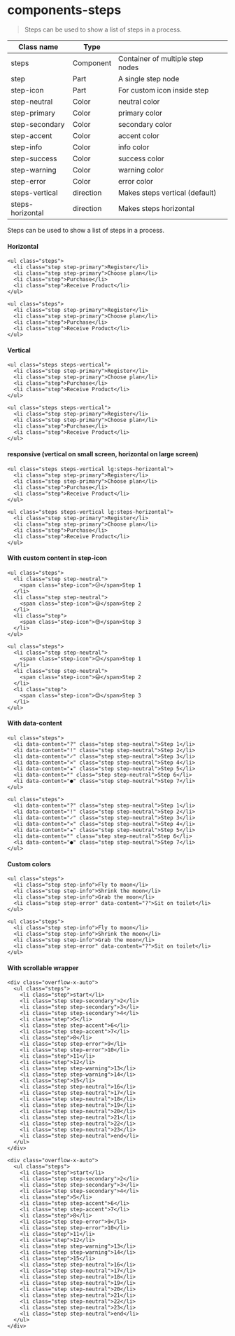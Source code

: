 # components-steps

> Steps can be used to show a list of steps in a process.

| Class name       | Type      |                                  |
| ---------------- | --------- | -------------------------------- |
| steps            | Component | Container of multiple step nodes |
| step             | Part      | A single step node               |
| step-icon        | Part      | For custom icon inside step      |
| step-neutral     | Color     | neutral color                    |
| step-primary     | Color     | primary color                    |
| step-secondary   | Color     | secondary color                  |
| step-accent      | Color     | accent color                     |
| step-info        | Color     | info color                       |
| step-success     | Color     | success color                    |
| step-warning     | Color     | warning color                    |
| step-error       | Color     | error color                      |
| steps-vertical   | direction | Makes steps vertical (default)   |
| steps-horizontal | direction | Makes steps horizontal           |

Steps can be used to show a list of steps in a process.

[](#horizontal)

#### Horizontal

    <ul class="steps">
      <li class="step step-primary">Register</li>
      <li class="step step-primary">Choose plan</li>
      <li class="step">Purchase</li>
      <li class="step">Receive Product</li>
    </ul>

    <ul class="steps">
      <li class="step step-primary">Register</li>
      <li class="step step-primary">Choose plan</li>
      <li class="step">Purchase</li>
      <li class="step">Receive Product</li>
    </ul>

[](#vertical)

#### Vertical

    <ul class="steps steps-vertical">
      <li class="step step-primary">Register</li>
      <li class="step step-primary">Choose plan</li>
      <li class="step">Purchase</li>
      <li class="step">Receive Product</li>
    </ul>

    <ul class="steps steps-vertical">
      <li class="step step-primary">Register</li>
      <li class="step step-primary">Choose plan</li>
      <li class="step">Purchase</li>
      <li class="step">Receive Product</li>
    </ul>

[](#responsive-vertical-on-small-screen-horizontal-on-large-screen)

#### responsive (vertical on small screen, horizontal on large screen)

    <ul class="steps steps-vertical lg:steps-horizontal">
      <li class="step step-primary">Register</li>
      <li class="step step-primary">Choose plan</li>
      <li class="step">Purchase</li>
      <li class="step">Receive Product</li>
    </ul>

    <ul class="steps steps-vertical lg:steps-horizontal">
      <li class="step step-primary">Register</li>
      <li class="step step-primary">Choose plan</li>
      <li class="step">Purchase</li>
      <li class="step">Receive Product</li>
    </ul>

[](#with-custom-content-in-step-icon)

#### With custom content in step-icon

    <ul class="steps">
      <li class="step step-neutral">
        <span class="step-icon">😕</span>Step 1
      </li>
      <li class="step step-neutral">
        <span class="step-icon">😃</span>Step 2
      </li>
      <li class="step">
        <span class="step-icon">😍</span>Step 3
      </li>
    </ul>

    <ul class="steps">
      <li class="step step-neutral">
        <span class="step-icon">😕</span>Step 1
      </li>
      <li class="step step-neutral">
        <span class="step-icon">😃</span>Step 2
      </li>
      <li class="step">
        <span class="step-icon">😍</span>Step 3
      </li>
    </ul>

[](#with-data-content)

#### With data-content

    <ul class="steps">
      <li data-content="?" class="step step-neutral">Step 1</li>
      <li data-content="!" class="step step-neutral">Step 2</li>
      <li data-content="✓" class="step step-neutral">Step 3</li>
      <li data-content="✕" class="step step-neutral">Step 4</li>
      <li data-content="★" class="step step-neutral">Step 5</li>
      <li data-content="" class="step step-neutral">Step 6</li>
      <li data-content="●" class="step step-neutral">Step 7</li>
    </ul>

    <ul class="steps">
      <li data-content="?" class="step step-neutral">Step 1</li>
      <li data-content="!" class="step step-neutral">Step 2</li>
      <li data-content="✓" class="step step-neutral">Step 3</li>
      <li data-content="✕" class="step step-neutral">Step 4</li>
      <li data-content="★" class="step step-neutral">Step 5</li>
      <li data-content="" class="step step-neutral">Step 6</li>
      <li data-content="●" class="step step-neutral">Step 7</li>
    </ul>

[](#custom-colors)

#### Custom colors

    <ul class="steps">
      <li class="step step-info">Fly to moon</li>
      <li class="step step-info">Shrink the moon</li>
      <li class="step step-info">Grab the moon</li>
      <li class="step step-error" data-content="?">Sit on toilet</li>
    </ul>

    <ul class="steps">
      <li class="step step-info">Fly to moon</li>
      <li class="step step-info">Shrink the moon</li>
      <li class="step step-info">Grab the moon</li>
      <li class="step step-error" data-content="?">Sit on toilet</li>
    </ul>

[](#with-scrollable-wrapper)

#### With scrollable wrapper

    <div class="overflow-x-auto">
      <ul class="steps">
        <li class="step">start</li>
        <li class="step step-secondary">2</li>
        <li class="step step-secondary">3</li>
        <li class="step step-secondary">4</li>
        <li class="step">5</li>
        <li class="step step-accent">6</li>
        <li class="step step-accent">7</li>
        <li class="step">8</li>
        <li class="step step-error">9</li>
        <li class="step step-error">10</li>
        <li class="step">11</li>
        <li class="step">12</li>
        <li class="step step-warning">13</li>
        <li class="step step-warning">14</li>
        <li class="step">15</li>
        <li class="step step-neutral">16</li>
        <li class="step step-neutral">17</li>
        <li class="step step-neutral">18</li>
        <li class="step step-neutral">19</li>
        <li class="step step-neutral">20</li>
        <li class="step step-neutral">21</li>
        <li class="step step-neutral">22</li>
        <li class="step step-neutral">23</li>
        <li class="step step-neutral">end</li>
      </ul>
    </div>

    <div class="overflow-x-auto">
      <ul class="steps">
        <li class="step">start</li>
        <li class="step step-secondary">2</li>
        <li class="step step-secondary">3</li>
        <li class="step step-secondary">4</li>
        <li class="step">5</li>
        <li class="step step-accent">6</li>
        <li class="step step-accent">7</li>
        <li class="step">8</li>
        <li class="step step-error">9</li>
        <li class="step step-error">10</li>
        <li class="step">11</li>
        <li class="step">12</li>
        <li class="step step-warning">13</li>
        <li class="step step-warning">14</li>
        <li class="step">15</li>
        <li class="step step-neutral">16</li>
        <li class="step step-neutral">17</li>
        <li class="step step-neutral">18</li>
        <li class="step step-neutral">19</li>
        <li class="step step-neutral">20</li>
        <li class="step step-neutral">21</li>
        <li class="step step-neutral">22</li>
        <li class="step step-neutral">23</li>
        <li class="step step-neutral">end</li>
      </ul>
    </div>
